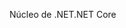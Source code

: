<span data-ttu-id="46dbb-101">Núcleo de .NET</span><span class="sxs-lookup"><span data-stu-id="46dbb-101">.NET Core</span></span>